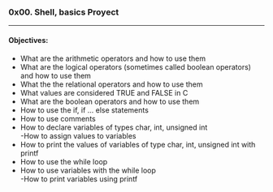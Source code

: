 ### 0x00. Shell, basics Proyect  
---  
#### Objectives:
- What are the arithmetic operators and how to use them  
- What are the logical operators (sometimes called boolean operators) and how to use them  
- What the the relational operators and how to use them  
- What values are considered TRUE and FALSE in C  
- What are the boolean operators and how to use them  
- How to use the if, if ... else statements  
- How to use comments  
- How to declare variables of types char, int, unsigned int  
 -How to assign values to variables  
- How to print the values of variables of type char, int, unsigned int with printf  
- How to use the while loop  
- How to use variables with the while loop  
-How to print variables using printf
